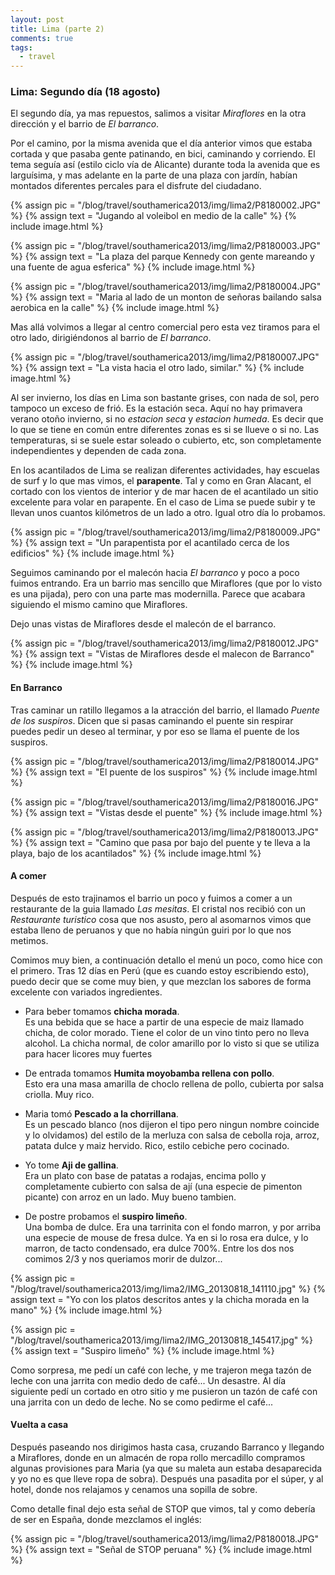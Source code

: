```yaml
---
layout: post
title: Lima (parte 2)
comments: true
tags:
  - travel
---
```


### Lima: Segundo día (18 agosto)

El segundo día, ya mas repuestos, salimos a visitar *Miraflores* en la otra
dirección y el barrio de *El barranco*.

Por el camino, por la misma avenida que el día anterior vimos que estaba
cortada y que pasaba gente patinando, en bici, caminando y corriendo. El tema
seguía así (estilo ciclo vía de Alicante) durante toda la avenida que es
larguísima, y mas adelante en la parte de una plaza con jardín, habían montados
diferentes percales para el disfrute del ciudadano.

{% assign pic = "/blog/travel/southamerica2013/img/lima2/P8180002.JPG" %}
{% assign text = "Jugando al voleibol en medio de la calle" %}
{% include image.html %}

{% assign pic = "/blog/travel/southamerica2013/img/lima2/P8180003.JPG" %}
{% assign text = "La plaza del parque Kennedy con gente mareando y una fuente de agua esferica" %}
{% include image.html %}

{% assign pic = "/blog/travel/southamerica2013/img/lima2/P8180004.JPG" %}
{% assign text = "Maria al lado de un monton de señoras bailando salsa aerobica en la calle" %}
{% include image.html %}

Mas allá volvimos a llegar al centro comercial pero esta vez tiramos para el
otro lado, dirigiéndonos al barrio de *El barranco*.

{% assign pic = "/blog/travel/southamerica2013/img/lima2/P8180007.JPG" %}
{% assign text = "La vista hacia el otro lado, similar." %}
{% include image.html %}

Al ser invierno, los días en Lima son bastante grises, con nada de sol, pero
tampoco un exceso de frió. Es la estación seca. Aquí no hay primavera verano
otoño invierno, si no *estacion seca* y *estacion humeda*. Es decir que lo que
se tiene en común entre diferentes zonas es si se llueve o si no. Las
temperaturas, si se suele estar soleado o cubierto, etc, son completamente
independientes y dependen de cada zona.

En los acantilados de Lima se realizan diferentes actividades, hay escuelas de
surf y lo que mas vimos, el **parapente**. Tal y como en Gran Alacant, el
cortado con los vientos de interior y de mar hacen de el acantilado un sitio
excelente para volar en parapente. En el caso de Lima se puede subir y te
llevan unos cuantos kilómetros de un lado a otro. Igual otro día lo probamos.

{% assign pic = "/blog/travel/southamerica2013/img/lima2/P8180009.JPG" %}
{% assign text = "Un parapentista por el acantilado cerca de los edificios" %}
{% include image.html %}

Seguimos caminando por el malecón hacia *El barranco* y poco a poco fuimos
entrando. Era un barrio mas sencillo que Miraflores (que por lo visto es una
pijada), pero con una parte mas modernilla. Parece que acabara siguiendo el
mismo camino que Miraflores.

Dejo unas vistas de Miraflores desde el malecón de el barranco.

{% assign pic = "/blog/travel/southamerica2013/img/lima2/P8180012.JPG" %}
{% assign text = "Vistas de Miraflores desde el malecon de Barranco" %}
{% include image.html %}

#### En Barranco

Tras caminar un ratillo llegamos a la atracción del barrio, el llamado *Puente
de los suspiros*. Dicen que si pasas caminando el puente sin respirar puedes
pedir un deseo al terminar, y por eso se llama el puente de los suspiros.

{% assign pic = "/blog/travel/southamerica2013/img/lima2/P8180014.JPG" %}
{% assign text = "El puente de los suspiros" %}
{% include image.html %}

{% assign pic = "/blog/travel/southamerica2013/img/lima2/P8180016.JPG" %}
{% assign text = "Vistas desde el puente" %}
{% include image.html %}

{% assign pic = "/blog/travel/southamerica2013/img/lima2/P8180013.JPG" %}
{% assign text = "Camino que pasa por bajo del puente y te lleva a la playa, bajo de los acantilados" %}
{% include image.html %}

#### A comer

Después de esto trajinamos el barrio un poco y fuimos a comer a un restaurante
de la guia llamado *Las mesitas*. El cristal nos recibió con un *Restaurante
turistico* cosa que nos asusto, pero al asomarnos vimos que estaba lleno de
peruanos y que no había ningún guiri por lo que nos metimos.

Comimos muy bien, a continuación detallo el menú un poco, como hice con el
primero. Tras 12 días en Perú (que es cuando estoy escribiendo esto), puedo
decir que se come muy bien, y que mezclan los sabores de forma excelente con
variados ingredientes.

* Para beber tomamos **chicha morada**.  
    Es una bebida que se hace a partir de una especie de maiz llamado chicha,
    de color morado. Tiene el color de un vino tinto pero no lleva alcohol. La
    chicha normal, de color amarillo por lo visto si que se utiliza para hacer
    licores muy fuertes

* De entrada tomamos **Humita moyobamba rellena con pollo**.  
    Esto era una masa amarilla de choclo rellena de pollo, cubierta por salsa
    criolla. Muy rico.

* Maria tomó **Pescado a la chorrillana**.  
    Es un pescado blanco (nos dijeron el tipo pero ningun nombre coincide y lo
    olvidamos) del estilo de la merluza con salsa de cebolla roja, arroz,
    patata dulce y maiz hervido. Rico, estilo cebiche pero cocinado.

* Yo tome **Aji de gallina**.  
    Era un plato con base de patatas a rodajas, encima pollo y completamente
    cubierto con salsa de ají (una especie de pimenton picante) con arroz en un
    lado. Muy bueno tambien.

* De postre probamos el **suspiro limeño**.  
    Una bomba de dulce. Era una tarrinita con el fondo marron, y por arriba una
    especie de mouse de fresa dulce. Ya en si lo rosa era dulce, y lo marron,
    de tacto condensado, era dulce 700%. Entre los dos nos comimos 2/3 y nos
    queriamos morir de dulzor...

{% assign pic = "/blog/travel/southamerica2013/img/lima2/IMG_20130818_141110.jpg" %}
{% assign text = "Yo con los platos descritos antes y la chicha morada en la mano" %}
{% include image.html %}

{% assign pic = "/blog/travel/southamerica2013/img/lima2/IMG_20130818_145417.jpg" %}
{% assign text = "Suspiro limeño" %}
{% include image.html %}

Como sorpresa, me pedí un café con leche, y me trajeron mega tazón de leche con
una jarrita con medio dedo de café... Un desastre. Al día siguiente pedí un
cortado en otro sitio y me pusieron un tazón de café con una jarrita con un
dedo de leche. No se como pedirme el café...


#### Vuelta a casa

Después paseando nos dirigimos hasta casa, cruzando Barranco y llegando
a Miraflores, donde en un almacén de ropa rollo mercadillo compramos algunas
provisiones para Maria (ya que su maleta aun estaba desaparecida y yo no es que
lleve ropa de sobra). Después una pasadita por el súper, y al hotel, donde nos
relajamos y cenamos una sopilla de sobre.

Como detalle final dejo esta señal de STOP que vimos, tal y como debería de ser
en España, donde mezclamos el inglés:

{% assign pic = "/blog/travel/southamerica2013/img/lima2/P8180018.JPG" %}
{% assign text = "Señal de STOP peruana" %}
{% include image.html %}
